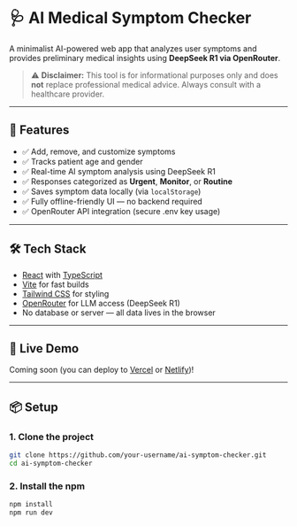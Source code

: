 # 🩺 AI Medical Symptom Checker

A minimalist AI-powered web app that analyzes user symptoms and provides preliminary medical insights using **DeepSeek R1 via OpenRouter**.

> ⚠️ **Disclaimer:** This tool is for informational purposes only and does **not** replace professional medical advice. Always consult with a healthcare provider.

---

## 🚀 Features

- ✅ Add, remove, and customize symptoms
- ✅ Tracks patient age and gender
- ✅ Real-time AI symptom analysis using DeepSeek R1
- ✅ Responses categorized as **Urgent**, **Monitor**, or **Routine**
- ✅ Saves symptom data locally (via `localStorage`)
- ✅ Fully offline-friendly UI — no backend required
- ✅ OpenRouter API integration (secure .env key usage)

---

## 🛠 Tech Stack

- [React](https://reactjs.org/) with [TypeScript](https://www.typescriptlang.org/)
- [Vite](https://vitejs.dev/) for fast builds
- [Tailwind CSS](https://tailwindcss.com/) for styling
- [OpenRouter](https://openrouter.ai/) for LLM access (DeepSeek R1)
- No database or server — all data lives in the browser

---

## 🧪 Live Demo

Coming soon (you can deploy to [Vercel](https://vercel.com/) or [Netlify](https://netlify.com/))!

---

## 📦 Setup

### 1. Clone the project

```bash
git clone https://github.com/your-username/ai-symptom-checker.git
cd ai-symptom-checker
```
### 2. Install the npm

```bash
npm install
npm run dev
